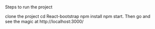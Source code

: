 
Steps to run the project

clone the project
cd React-bootstrap
npm install
npm start.
Then go and see the magic at http://localhost:3000/